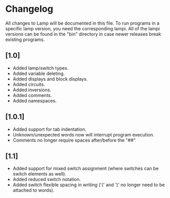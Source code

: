 # Changelog
All changes to Lamp will be documented in this file. To run programs in a specific lamp version, you need the corresponding lampi. All of the lampi versions can be found in the "bin" directory in case newer releases break existing programs.

## [1.0]
- Added lamp/switch types.
- Added variable deleting.
- Added displays and block displays.
- Added circuits.
- Added inversions.
- Added comments.
- Added namespaces.

## [1.0.1]
- Added support for tab indentation.
- Unknown/unexpected words now will interrupt program execution.
- Comments no longer require spaces after/before the "##"

## [1.1]
- Added support for mixed switch assignment (where switches can be switch elements as well).
- Added reduced switch notation.
- Added switch flexible spacing in writing ('(' and ')' no longer need to be attached to words).

